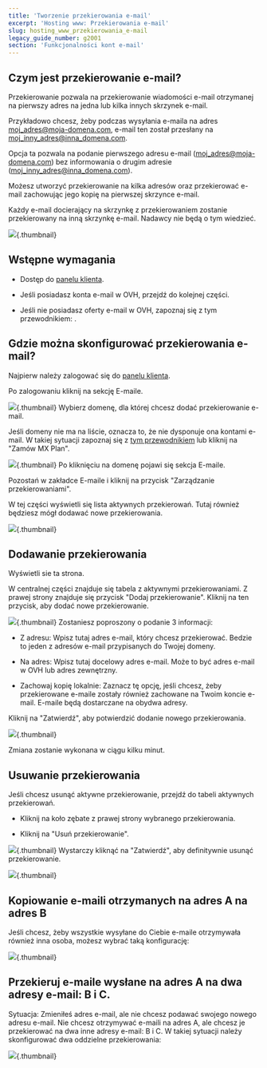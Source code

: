 ```yaml
---
title: 'Tworzenie przekierowania e-mail'
excerpt: 'Hosting www: Przekierowania e-mail'
slug: hosting_www_przekierowania_e-mail
legacy_guide_number: g2001
section: 'Funkcjonalności kont e-mail'
---
```


## Czym jest przekierowanie e-mail?
Przekierowanie pozwala na przekierowanie wiadomości e-mail otrzymanej na pierwszy adres na jedna lub kilka innych skrzynek e-mail. 

Przykładowo chcesz, żeby podczas wysyłania e-maila na adres moj_adres@moja-domena.com, e-mail ten został przesłany na moj_inny_adres@inna_domena.com.

Opcja ta pozwala na podanie pierwszego adresu e-mail (moj_adres@moja-domena.com) bez informowania o drugim adresie (moj_inny_adres@inna_domena.com).

Możesz utworzyć przekierowanie na kilka adresów oraz przekierować e-mail zachowując jego kopię na pierwszej skrzynce e-mail.

Każdy e-mail docierający na skrzynkę z przekierowaniem zostanie przekierowany na inną skrzynkę e-mail. Nadawcy nie będą o tym wiedzieć.

![](images/img_3339.jpg){.thumbnail}


## Wstępne wymagania

- Dostęp do [panelu klienta](https://www.ovh.com/manager/web/login/). 

- Jeśli posiadasz konta e-mail w OVH, przejdź do kolejnej części.

- Jeśli nie posiadasz oferty e-mail w OVH, zapoznaj się z tym przewodnikiem:
[]({legacy}2012).



## Gdzie można skonfigurować przekierowania e-mail?
Najpierw należy zalogować się do [panelu klienta](https://www.ovh.com/manager/web/login/).

Po zalogowaniu kliknij na sekcję E-maile.

![](images/img_3334.jpg){.thumbnail}
Wybierz domenę, dla której chcesz dodać przekierowanie e-mail.

Jeśli domeny nie ma na liście, oznacza to, że nie dysponuje ona kontami e-mail. W takiej sytuacji zapoznaj się z [tym przewodnikiem](https://www.ovh.pl/g1864.zamow_mx_plan) lub kliknij na "Zamów MX Plan".

![](images/img_3332.jpg){.thumbnail}
Po kliknięciu na domenę pojawi się sekcja E-maile.

Pozostań w zakładce E-maile i kliknij na  przycisk "Zarządzanie przekierowaniami".

W tej części wyświetli się lista aktywnych przekierowań. Tutaj również będziesz mógł dodawać nowe przekierowania.

![](images/img_3333.jpg){.thumbnail}


## Dodawanie przekierowania
Wyświetli sie ta strona. 

W centralnej części znajduje się tabela z aktywnymi przekierowaniami.
Z prawej strony znajduje się przycisk "Dodaj przekierowanie". Kliknij na ten przycisk, aby dodać nowe przekierowanie.

![](images/img_3336.jpg){.thumbnail}
Zostaniesz poproszony o podanie 3 informacji:


- Z adresu: Wpisz tutaj adres e-mail, który chcesz przekierować. Bedzie to jeden z adresów e-mail przypisanych do Twojej domeny. 

- Na adres: Wpisz tutaj docelowy adres e-mail. Może to być adres e-mail w OVH lub adres zewnętrzny. 

- Zachowaj kopię lokalnie: Zaznacz tę opcję, jeśli chcesz, żeby przekierowane e-maile zostały również zachowane na Twoim koncie e-mail. E-maile będą dostarczane na obydwa adresy.


Kliknij na "Zatwierdź", aby potwierdzić dodanie nowego przekierowania.

![](images/img_3335.jpg){.thumbnail}

Zmiana zostanie wykonana w ciągu kilku minut.


## Usuwanie przekierowania
Jeśli chcesz usunąć aktywne przekierowanie, przejdź do tabeli aktywnych przekierowań. 


- Kliknij na koło zębate z prawej strony wybranego przekierowania. 

- Kliknij na "Usuń przekierowanie".



![](images/img_3337.jpg){.thumbnail}
Wystarczy kliknąć na "Zatwierdź", aby definitywnie usunąć przekierowanie.

![](images/img_3338.jpg){.thumbnail}


## Kopiowanie e-maili otrzymanych na adres A na adres B
Jeśli chcesz, żeby wszystkie wysyłane do Ciebie e-maile otrzymywała również inna osoba, możesz wybrać taką konfigurację:

![](images/img_3340.jpg){.thumbnail}


## Przekieruj e-maile wysłane na adres A na dwa adresy e-mail: B i C.
Sytuacja:
Zmieniłeś adres e-mail, ale nie chcesz podawać swojego nowego adresu e-mail. 
Nie chcesz otrzymywać e-maili na adres A, ale chcesz je przekierować na dwa inne adresy e-mail: B i C.
W takiej sytuacji należy skonfigurować dwa oddzielne przekierowania:

![](images/img_3341.jpg){.thumbnail}

